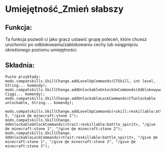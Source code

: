 # Umiejętność_Zmień słabszy

## Funkcja:

Ta funkcja pozwoli ci jako gracz ustawić grupę poleceń, które chcesz uruchomić po odblokowaniu/zablokowaniu cechy lub osiągnięciu określonego poziomu umiejętności.

## Składnia:

    Puste przykłady:
    mods.compatskills.SkillChange.addLevelUpCommands(CTSkill, int level, String... komendy);
    mods.compatskills.SkillChange.addUnlockableUnlockUnCommands(Odblokowywalne Ciągi... komendy);
    mods.compatskills.SkillChange.addUnlockableLockCommands(CTunlockable unlockable, String... komendy);
    
    mods.compatskills.SkillChange.addLevelUpCommands(<skill:reskillable:attack>, 5, "/give @e minecraft:stone 1");
    mods.compatskills.SkillChange. ddUnlockableUnlockCommands(<trait:reskillable:battle_spirit>, "/give @e minecraft:stone 1", "/give @e minecraft:stone 2");
    mods.compatskills.SkillChange. ddUnlockableLockCommands(<trait:reskillable:battle_spirit>, "/give @e minecraft:stone 1", "/give @e minecraft:stone 2", "/give @e minecraft:stone 3");